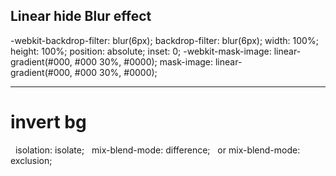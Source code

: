 

## Linear hide Blur effect

-webkit-backdrop-filter: blur(6px);
backdrop-filter: blur(6px);
width: 100%;
height: 100%;
position: absolute;
inset: 0;
-webkit-mask-image: linear-gradient(#000, #000 30%, #0000);
mask-image: linear-gradient(#000, #000 30%, #0000);

---
# invert bg

  isolation: isolate;
  mix-blend-mode: difference;
  or
  mix-blend-mode: exclusion;
